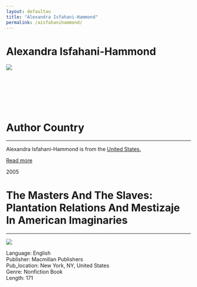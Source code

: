 ```yaml
---
layout: defaultau
title: "Alexandra Isfahani-Hammond"
permalink: /aisfahanihammond/
---
```

<!-- partial:index.partial.html -->
<div class="content">
    <h1>Alexandra Isfahani-Hammond</h1>
    <div class="quote">
        <div><img src="http://lit-internal.ucsd.edu/cms-faculty/images/aisfahanihammond.jpg" class="logo"></div>
    </div>
    <div class="timeline">
        <div style="padding-bottom:100px;"></div>
        <div class="block">
            <div class="date right"><p class="right"></p></div>
            <div class="dot"></div>
            <div class="left first">
            <div class="author_country">
                <h1>Author Country</h1><hr>
          <div class="aclocation">  <p>Alexandra Isfahani-Hammond is from the <a href="{{ site.baseurl }}/1"> United States.</a></p></div>
                <div class="acreadmore"><a href="" target="_blank">Read more</a></div>
            </div>
            </div>
        </div>
        <div class="block">
            <div class="date left"><p class="left">2005</p></div>
            <div class="dot"></div>
            <div class="right hide">
                <h1>The Masters And The Slaves: Plantation Relations And Mestizaje In American Imaginaries</h1><hr>
                <p><img src="https://m.media-amazon.com/images/I/51J2JEw71DL._SX322_BO1,204,203,200_.jpg"></p>
                <p>
                Language: English<br/>
                Publisher: Macmillan Publishers<br/>
                Pub_location: New York, NY, United States<br/>
                Genre: Nonfiction Book<br/>
                Length: 171 <br/>                   </p>
            </div>
        </div>
  <!-- partial -->
<script src='https://cdnjs.cloudflare.com/ajax/libs/jquery/3.1.1/jquery.min.js'></script><script  src="{{ site.baseurl }}/assets/js/authorscript.js"></script>